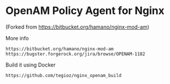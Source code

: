 OpenAM Policy Agent for Nginx
=============================

(Forked from https://bitbucket.org/hamano/nginx-mod-am)

More info

    https://bitbucket.org/hamano/nginx-mod-am
    https://bugster.forgerock.org/jira/browse/OPENAM-1182
    
Build it using Docker

    https://github.com/tegioz/nginx_openam_build
